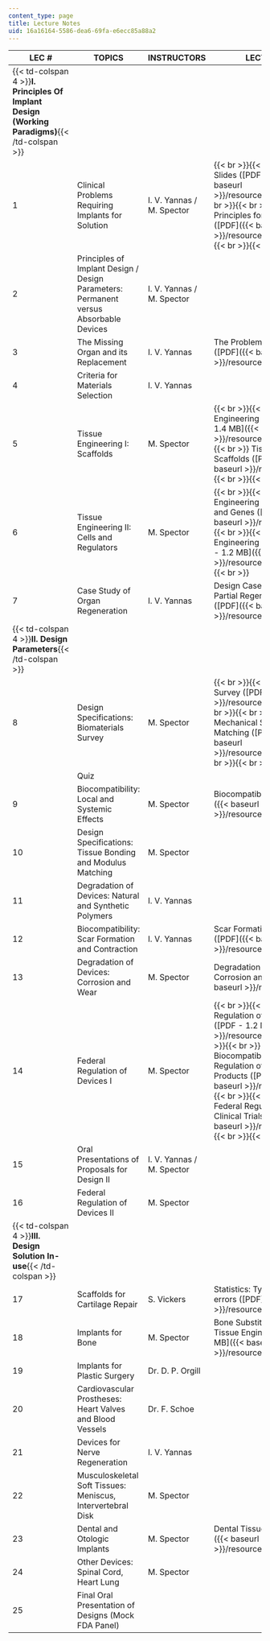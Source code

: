 ```yaml
---
content_type: page
title: Lecture Notes
uid: 16a16164-5586-dea6-69fa-e6ecc85a88a2
---
```


| LEC # | TOPICS | INSTRUCTORS | LECTURE NOTES |
| --- | --- | --- | --- |
| {{< td-colspan 4 >}}**I. Principles Of Implant Design (Working Paradigms)**{{< /td-colspan >}} ||||
| 1 | Clinical Problems Requiring Implants for Solution | I. V. Yannas / M. Spector |  {{< br >}}{{< br >}} Overview Slides ([PDF - 1.2 MB]({{< baseurl >}}/resources/ch1_overview)) {{< br >}}{{< br >}} Four Design Principles for Medical Devices ([PDF]({{< baseurl >}}/resources/ch1_design_princ)) {{< br >}}{{< br >}}  |
| 2 | Principles of Implant Design / Design Parameters: Permanent versus Absorbable Devices | I. V. Yannas / M. Spector | &nbsp; |
| 3 | The Missing Organ and its Replacement | I. V. Yannas | The Problem of the Missing Organ ([PDF]({{< baseurl >}}/resources/ch3_missing_orga)) |
| 4 | Criteria for Materials Selection | I. V. Yannas | &nbsp; |
| 5 | Tissue Engineering I: Scaffolds | M. Spector |  {{< br >}}{{< br >}} Tissue Engineering I: Overview ([PDF - 1.4 MB]({{< baseurl >}}/resources/ch5_te1)) {{< br >}}{{< br >}} Tissue Engineering II: Scaffolds ([PDF - 1.4 MB]({{< baseurl >}}/resources/ch5_te2)) {{< br >}}{{< br >}}  |
| 6 | Tissue Engineering II: Cells and Regulators | M. Spector |  {{< br >}}{{< br >}} Tissue Engineering III: Growth Factors and Genes ([PDF - 1.3 MB]({{< baseurl >}}/resources/ch5_te3)) {{< br >}}{{< br >}} Tissue Engineering IV: Stem Cells ([PDF - 1.2 MB]({{< baseurl >}}/resources/ch5_te4)) {{< br >}}{{< br >}}  |
| 7 | Case Study of Organ Regeneration | I. V. Yannas | Design Case Study: Device for Partial Regeneration of Skin ([PDF]({{< baseurl >}}/resources/ch5_skin_case)) |
| {{< td-colspan 4 >}}**II. Design Parameters**{{< /td-colspan >}} ||||
| 8 | Design Specifications: Biomaterials Survey | M. Spector |  {{< br >}}{{< br >}} Biomaterials Survey ([PDF]({{< baseurl >}}/resources/ch6_biomatl)) {{< br >}}{{< br >}} Implant Fixation, Mechanical Stability and Modulus Matching ([PDF - 1.2 MB]({{< baseurl >}}/resources/ch6_implant)) {{< br >}}{{< br >}}  |
| &nbsp; | Quiz | &nbsp; |
| 9 | Biocompatibility: Local and Systemic Effects | M. Spector | Biocompatibility ([PDF - 1.3 MB]({{< baseurl >}}/resources/ch7_biocompat)) |
| 10 | Design Specifications: Tissue Bonding and Modulus Matching | M. Spector | &nbsp; |
| 11 | Degradation of Devices: Natural and Synthetic Polymers | I. V. Yannas | &nbsp; |
| 12 | Biocompatibility: Scar Formation and Contraction | I. V. Yannas | Scar Formation Around Implants ([PDF]({{< baseurl >}}/resources/ch7_scar)) |
| 13 | Degradation of Devices: Corrosion and Wear | M. Spector | Degradation of Devices: Corrosion and Wear ([PDF]({{< baseurl >}}/resources/ch8_wear)) |
| 14 | Federal Regulation of Devices I | M. Spector |  {{< br >}}{{< br >}} Federal Regulation of Medical Devices ([PDF - 1.2 MB]({{< baseurl >}}/resources/ch9_fda1)) {{< br >}}{{< br >}} Recommended Biocompatibility Testing and Regulation of Tissue Engineered Products ([PDF - 1.0 MB]({{< baseurl >}}/resources/ch9_fda2)) {{< br >}}{{< br >}} Summary of Federal Regulatory Issues and Clinical Trials ([PDF - 1.1 MB]({{< baseurl >}}/resources/ch9_fda3)) {{< br >}}{{< br >}}  |
| 15 | Oral Presentations of Proposals for Design II | I. V. Yannas / M. Spector | &nbsp; |
| 16 | Federal Regulation of Devices II | M. Spector | &nbsp; |
| {{< td-colspan 4 >}}**III. Design Solution In-use**{{< /td-colspan >}} ||||
| 17 | Scaffolds for Cartilage Repair | S. Vickers | Statistics: Type I and Type II errors ([PDF]({{< baseurl >}}/resources/ch9_stats)) |
| 18 | Implants for Bone | M. Spector | Bone Substitute Materials and Tissue Engineering ([PDF - 1.4 MB]({{< baseurl >}}/resources/ch12_bone)) |
| 19 | Implants for Plastic Surgery | Dr. D. P. Orgill | &nbsp; |
| 20 | Cardiovascular Prostheses: Heart Valves and Blood Vessels | Dr. F. Schoe | &nbsp; |
| 21 | Devices for Nerve Regeneration | I. V. Yannas | &nbsp; |
| 22 | Musculoskeletal Soft Tissues: Meniscus, Intervertebral Disk | M. Spector | &nbsp; |
| 23 | Dental and Otologic Implants | M. Spector | Dental Tissue Engineering ([PDF]({{< baseurl >}}/resources/ch11_dentalte)) |
| 24 | Other Devices: Spinal Cord, Heart Lung | M. Spector | &nbsp; |
| 25 | Final Oral Presentation of Designs (Mock FDA Panel) | &nbsp; |